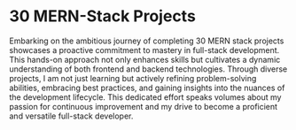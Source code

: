 # 30 MERN-Stack Projects

Embarking on the ambitious journey of completing 30 MERN stack projects showcases a proactive commitment to mastery in full-stack development. This hands-on approach not only enhances skills but cultivates a dynamic understanding of both frontend and backend technologies. Through diverse projects, I am not just learning but actively refining problem-solving abilities, embracing best practices, and gaining insights into the nuances of the development lifecycle. This dedicated effort speaks volumes about my passion for continuous improvement and my drive to become a proficient and versatile full-stack developer.
